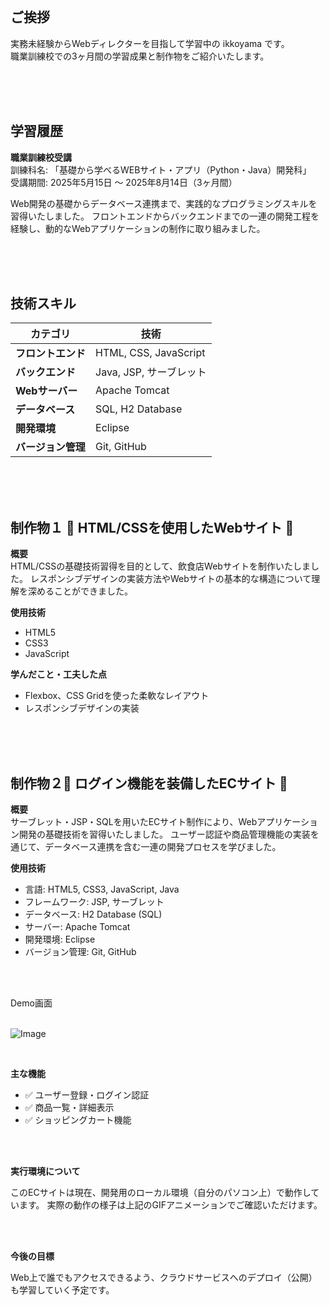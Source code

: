 <br>

## ご挨拶
実務未経験からWebディレクターを目指して学習中の ikkoyama です。<br>
職業訓練校での3ヶ月間の学習成果と制作物をご紹介いたします。

<br>
<br>
<br>

## 学習履歴


**職業訓練校受講**<br>
訓練科名: 「基礎から学べるWEBサイト・アプリ（Python・Java）開発科」<br>
受講期間: 2025年5月15日 ～ 2025年8月14日（3ヶ月間）

Web開発の基礎からデータベース連携まで、実践的なプログラミングスキルを習得いたしました。
フロントエンドからバックエンドまでの一連の開発工程を経験し、動的なWebアプリケーションの制作に取り組みました。

<br>
<br>
<br>

## 技術スキル

| カテゴリ | 技術 |
|----------|------|
| **フロントエンド** | HTML, CSS, JavaScript |
| **バックエンド** | Java, JSP, サーブレット |
| **Webサーバー** | Apache Tomcat |
| **データベース** | SQL, H2 Database |
| **開発環境** | Eclipse |
| **バージョン管理** | Git, GitHub |

<br>
<br>
<br>

## 制作物１ 📌 **HTML/CSSを使用したWebサイト** 📌




**概要**  
HTML/CSSの基礎技術習得を目的として、飲食店Webサイトを制作いたしました。
レスポンシブデザインの実装方法やWebサイトの基本的な構造について理解を深めることができました。

**使用技術**
- HTML5
- CSS3
- JavaScript

**学んだこと・工夫した点**
- Flexbox、CSS Gridを使った柔軟なレイアウト
- レスポンシブデザインの実装

<br>
<br>
<br>

## 制作物２📌 **ログイン機能を装備したECサイト** 📌


**概要**  
サーブレット・JSP・SQLを用いたECサイト制作により、Webアプリケーション開発の基礎技術を習得いたしました。
ユーザー認証や商品管理機能の実装を通じて、データベース連携を含む一連の開発プロセスを学びました。

**使用技術**
- 言語: HTML5, CSS3, JavaScript, Java
- フレームワーク: JSP, サーブレット
- データベース: H2 Database (SQL)
- サーバー: Apache Tomcat
- 開発環境: Eclipse
- バージョン管理: Git, GitHub
  
<br>
<br>

Demo画面
<br>
<br>

![Image](https://github.com/user-attachments/assets/886ea93a-73a9-4bb2-b454-3f7109bfea64)

<br>

**主な機能**
- ✅ ユーザー登録・ログイン認証
- ✅ 商品一覧・詳細表示
- ✅ ショッピングカート機能

<br>
<br>

**実行環境について**

このECサイトは現在、開発用のローカル環境（自分のパソコン上）で動作しています。
実際の動作の様子は上記のGIFアニメーションでご確認いただけます。

<br>
<br>

**今後の目標**

Web上で誰でもアクセスできるよう、クラウドサービスへのデプロイ（公開）も学習していく予定です。

<br>
<br>
